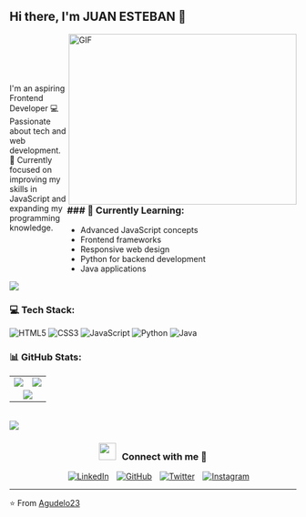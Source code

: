 
## Hi there, I'm JUAN ESTEBAN 👋

<div style="display: flex; align-items: center;">
  <div style="flex: 1;">
    I'm an aspiring Frontend Developer 💻 Passionate about tech and web development. 🎯 Currently focused on improving my skills in JavaScript and expanding my programming knowledge.
    

  </div>
  <div style="flex: 1;">
    <img align="right" height="300" width="400" alt="GIF" src="https://media.giphy.com/media/SWoSkN6DxTszqIKEqv/giphy.gif">
    <h3>### 🌱 Currently Learning:</h3>
    <ul>
       <li>Advanced JavaScript concepts</li>
       <li>Frontend frameworks</li>
       <li>Responsive web design</li>
       <li>Python for backend development</li>
       <li>Java applications</li>
    </ul>
  </div>
</div>

<img src="https://user-images.githubusercontent.com/73097560/115834477-dbab4500-a447-11eb-908a-139a6edaec5c.gif">

### 💻 Tech Stack:
![HTML5](https://img.shields.io/badge/HTML5%20-%23E34F26.svg?style=for-the-badge&logo=html5&logoColor=white)
![CSS3](https://img.shields.io/badge/CSS%20-%231572B6.svg?style=for-the-badge&logo=css3&logoColor=white)
![JavaScript](https://img.shields.io/badge/JavaScript%20-%23F7DF1E.svg?style=for-the-badge&logo=javascript&logoColor=black)
![Python](https://img.shields.io/badge/Python%20-%2314354C.svg?style=for-the-badge&logo=python&logoColor=white)
![Java](https://img.shields.io/badge/Java-%23ED8B00.svg?style=for-the-badge&logo=java&logoColor=white)

### 📊 GitHub Stats:
<table align="center">
  <tr>
    <td>
      <img src="https://github-readme-stats.vercel.app/api?username=Agudelo23&show_icons=true&theme=dark&border_color=2e4053&border_radius=10" />
    </td>
    <td>
      <img src="https://github-readme-streak-stats.herokuapp.com/?user=Agudelo23&theme=dark&border=2e4053&border_radius=10" />
    </td>
  </tr>
  <tr>
    <td colspan="2" align="center">
      <img src="https://github-readme-stats.vercel.app/api/top-langs/?username=Agudelo23&layout=compact&theme=dark&border_color=2e4053&border_radius=10" />
    </td>
  </tr>
</table>

<br><img src="https://user-images.githubusercontent.com/73097560/115834477-dbab4500-a447-11eb-908a-139a6edaec5c.gif"><br>

<h3 align="center" > <img src="https://media.giphy.com/media/iY8CRBdQXODJSCERIr/giphy.gif" width="30" height="30" style="margin-right: 10px;">Connect with me 🤝 </h3>
<p align="center">
 <div align="center" class="icons-social" style="margin-left: 10px;">
        <a style="margin-left: 10px;" target="_blank" href="https://www.linkedin.com/in/juan-esteban-agudelo-62a3861a9/">
			<img src="https://img.icons8.com/doodle/40/000000/linkedin--v2.png" alt="LinkedIn"></a>
        <a style="margin-left: 10px;" target="_blank" href="https://github.com/Agudelo23/Agudelo23/">
		<img src="https://img.icons8.com/doodle/40/000000/github--v1.png" alt="GitHub"></a>
        <a style="margin-left: 10px;" target="_blank" href="https://x.com/EstebanAJ230">
			<img src="https://img.icons8.com/doodle/40/000000/twitter-squared--v2.png" alt="Twitter"></a>
        <a style="margin-left: 10px;" target="_blank" href="https://www.instagram.com/agudelo23__/">
			<img src="https://img.icons8.com/doodle/40/000000/instagram-new--v2.png" alt="Instagram"></a>
 </div>
</p>

---
⭐️ From [Agudelo23](https://github.com/Agudelo23)
